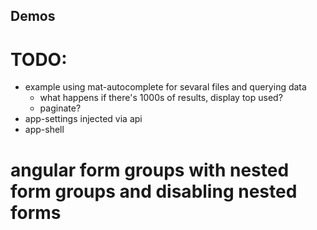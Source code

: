 ## Demos
# TODO:
* example using mat-autocomplete for sevaral files and querying data
  * what happens if there's 1000s of results, display top used?
  * paginate?
* app-settings injected via api
* app-shell

# angular form groups with nested form groups and disabling nested forms

